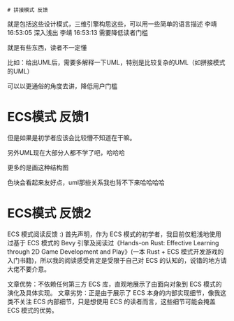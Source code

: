     # 拼接模式 反馈

就是包括这些设计模式，三维引擎构思这些，可以用一些简单的语言描述
李靖  16:53:05
深入浅出
李靖  16:53:13
需要降低读者门槛

就是有些东西，读者不一定懂



比如：给出UML后，需要多解释一下UML，特别是比较复杂的UML（如拼接模式的UML）




可以以更通俗的角度去讲，降低用户门槛



# ECS模式 反馈1

但是如果是初学者应该会比较懵不知道在干嘛。

另外UML现在大部分人都不学了吧，哈哈哈

更多的是画这种结构图

色块会看起来友好点，uml那些关系我也背不下来哈哈哈哈


# ECS模式 反馈2

ECS 模式阅读反馈 :)
首先声明，作为 ECS 模式的初学者，我目前仅粗浅地使用过基于 ECS 模式的 Bevy 引擎及阅读过《Hands-on Rust: Effective Learning through 2D Game Development and Play》(一本 Rust + ECS 模式开发游戏的入门书籍)，所以我的阅读感受肯定是受限于自己对 ECS 的认知的，说错的地方请大佬不要介意。

文章优势：不依赖任何第三方 ECS 库，直观地展示了由面向对象到 ECS 模式的演化及具体实现。
文章劣势：正是由于展示了 ECS 本身的内部实现细节，像我这类不关注 ECS 内部细节，只是想使用 ECS 的读者而言，这些细节可能会掩盖 ECS 模式的优势。
